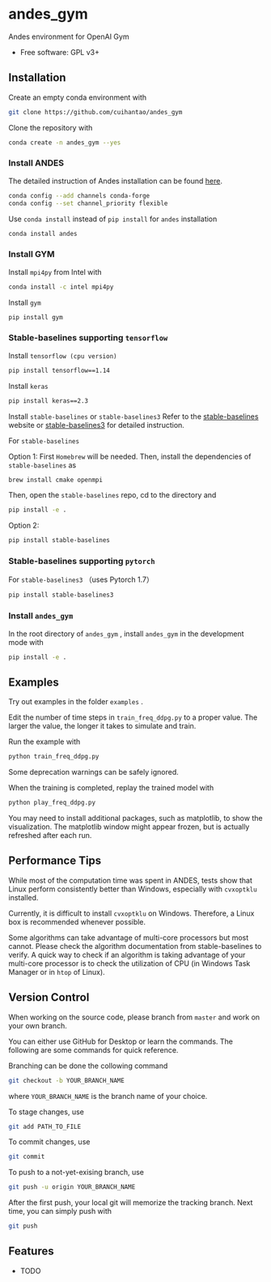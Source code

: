 # andes_gym


Andes environment for OpenAI Gym

* Free software: GPL v3+


## Installation

Create an empty conda environment with

```bash
git clone https://github.com/cuihantao/andes_gym
```

Clone the repository with

```bash
conda create -n andes_gym --yes
```

### Install ANDES
The detailed instruction of Andes installation can be found [here](https://andes.readthedocs.io/en/stable/install.html).
```bash
conda config --add channels conda-forge
conda config --set channel_priority flexible
```
Use `conda install` instead of `pip install` for `andes` installation
```bash
conda install andes
```

### Install GYM
Install `mpi4py` from Intel with

```bash
conda install -c intel mpi4py
```

Install `gym`
```bash
pip install gym
```


### Stable-baselines supporting `tensorflow`

Install `tensorflow (cpu version)`
```bash
pip install tensorflow==1.14
```

Install `keras`
```bash
pip install keras==2.3
```

Install `stable-baselines` or `stable-baselines3`
Refer to the [stable-baselines](https://github.com/hill-a/stable-baselines) website or [stable-baselines3](https://github.com/whoiszyc/stable-baselines3) for detailed instruction.

For `stable-baselines`

Option 1:
First `Homebrew` will be needed. Then, install the dependencies of `stable-baselines` as
```bash
brew install cmake openmpi
```
Then, open the `stable-baselines` repo, cd to the directory and 
```bash
pip install -e .
```
Option 2:
```bash
pip install stable-baselines
```

### Stable-baselines supporting `pytorch`

For `stable-baselines3` （uses Pytorch 1.7）
```bash
pip install stable-baselines3
```

### Install `andes_gym`
In the root directory of `andes_gym` , install `andes_gym` in the development mode with
```bash
pip install -e .
```

Examples
--------

Try out examples in the folder `examples` .

Edit the number of time steps in `train_freq_ddpg.py` to a proper value. The larger the value, the longer it takes to simulate and train.

Run the example with

```bash
python train_freq_ddpg.py
```

Some deprecation warnings can be safely ignored.

When the training is completed, replay the trained model with

```bash
python play_freq_ddpg.py
```

You may need to install additional packages, such as matplotlib, to show the visualization.
The matplotlib window might appear frozen, but is actually refreshed after each run.

Performance Tips
----------------

While most of the computation time was spent in ANDES, tests show that Linux perform consistently better than Windows, especially with `cvxoptklu` installed.

Currently, it is difficult to install `cvxoptklu` on Windows. Therefore, a Linux box is recommended whenever possible.

Some algorithms can take advantage of multi-core processors but most cannot. Please check the algorithm documentation from stable-baselines to verify. A quick way to check if an algorithm is taking advantage of your multi-core processor is to check the utilization of CPU (in Windows Task Manager or in `htop` of Linux).

Version Control
---------------

When working on the source code, please branch from `master` and work on your own branch.

You can either use GitHub for Desktop or learn the commands. The following are some commands for quick reference.

Branching can be done the collowing command

```bash
git checkout -b YOUR_BRANCH_NAME
```

where `YOUR_BRANCH_NAME` is the branch name of your choice.

To stage changes, use

```bash
git add PATH_TO_FILE
```

To commit changes, use

```bash
git commit
```

To push to a not-yet-exising branch, use

```bash
git push -u origin YOUR_BRANCH_NAME
```

After the first push, your local git will memorize the tracking branch. Next time, you can simply push with

```bash
git push
```

Features
--------

* TODO

